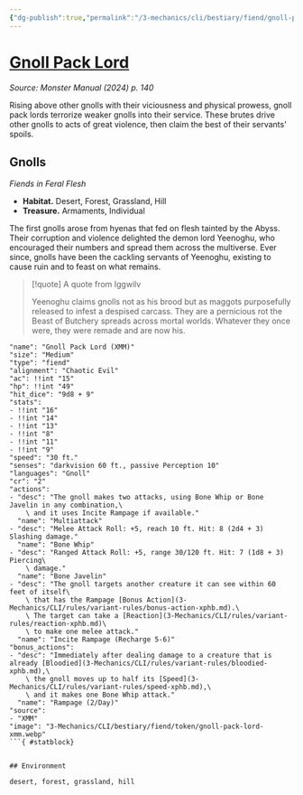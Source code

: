 ```yaml
---
{"dg-publish":true,"permalink":"/3-mechanics/cli/bestiary/fiend/gnoll-pack-lord-xmm/","tags":["ttrpg-cli/compendium/src/5e/xmm","ttrpg-cli/monster/cr/2","ttrpg-cli/monster/environment/desert","ttrpg-cli/monster/environment/forest","ttrpg-cli/monster/environment/grassland","ttrpg-cli/monster/environment/hill","ttrpg-cli/monster/size/medium","ttrpg-cli/monster/type/fiend"],"noteIcon":""}
---
```


# [Gnoll Pack Lord](3-Mechanics\CLI\bestiary\fiend/gnoll-pack-lord-xmm.md)
*Source: Monster Manual (2024) p. 140*  

Rising above other gnolls with their viciousness and physical prowess, gnoll pack lords terrorize weaker gnolls into their service. These brutes drive other gnolls to acts of great violence, then claim the best of their servants' spoils.

## Gnolls

*Fiends in Feral Flesh*

- **Habitat.** Desert, Forest, Grassland, Hill  
- **Treasure.** Armaments, Individual  

The first gnolls arose from hyenas that fed on flesh tainted by the Abyss. Their corruption and violence delighted the demon lord Yeenoghu, who encouraged their numbers and spread them across the multiverse. Ever since, gnolls have been the cackling servants of Yeenoghu, existing to cause ruin and to feast on what remains.

> [!quote] A quote from Iggwilv  
> 
> Yeenoghu claims gnolls not as his brood but as maggots purposefully released to infest a despised carcass. They are a pernicious rot the Beast of Butchery spreads across mortal worlds. Whatever they once were, they were remade and are now his.


```statblock
"name": "Gnoll Pack Lord (XMM)"
"size": "Medium"
"type": "fiend"
"alignment": "Chaotic Evil"
"ac": !!int "15"
"hp": !!int "49"
"hit_dice": "9d8 + 9"
"stats":
- !!int "16"
- !!int "14"
- !!int "13"
- !!int "8"
- !!int "11"
- !!int "9"
"speed": "30 ft."
"senses": "darkvision 60 ft., passive Perception 10"
"languages": "Gnoll"
"cr": "2"
"actions":
- "desc": "The gnoll makes two attacks, using Bone Whip or Bone Javelin in any combination,\
    \ and it uses Incite Rampage if available."
  "name": "Multiattack"
- "desc": "Melee Attack Roll: +5, reach 10 ft. Hit: 8 (2d4 + 3) Slashing damage."
  "name": "Bone Whip"
- "desc": "Ranged Attack Roll: +5, range 30/120 ft. Hit: 7 (1d8 + 3) Piercing\
    \ damage."
  "name": "Bone Javelin"
- "desc": "The gnoll targets another creature it can see within 60 feet of itself\
    \ that has the Rampage [Bonus Action](3-Mechanics/CLI/rules/variant-rules/bonus-action-xphb.md).\
    \ The target can take a [Reaction](3-Mechanics/CLI/rules/variant-rules/reaction-xphb.md)\
    \ to make one melee attack."
  "name": "Incite Rampage (Recharge 5-6)"
"bonus_actions":
- "desc": "Immediately after dealing damage to a creature that is already [Bloodied](3-Mechanics/CLI/rules/variant-rules/bloodied-xphb.md),\
    \ the gnoll moves up to half its [Speed](3-Mechanics/CLI/rules/variant-rules/speed-xphb.md),\
    \ and it makes one Bone Whip attack."
  "name": "Rampage (2/Day)"
"source":
- "XMM"
"image": "3-Mechanics/CLI/bestiary/fiend/token/gnoll-pack-lord-xmm.webp"
```{ #statblock}


## Environment

desert, forest, grassland, hill